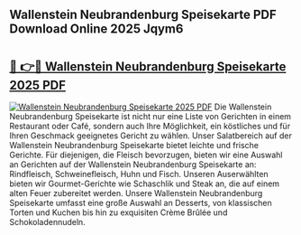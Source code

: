 ## Wallenstein Neubrandenburg Speisekarte PDF Download Online 2025 Jqym6

# <h2><a href="http://gc8m2u.nevu.top/?p=Wallenstein+Neubrandenburg+Speisekarte">🔗 👉🔴 Wallenstein Neubrandenburg Speisekarte 2025 PDF</a></h2>

[![Wallenstein Neubrandenburg Speisekarte 2025 PDF](https://i.imgur.com/dBaPXMq.png)](http://gc8m2u.nevu.top/?p=Wallenstein+Neubrandenburg+Speisekarte)
Die Wallenstein Neubrandenburg Speisekarte ist nicht nur eine Liste von Gerichten in einem Restaurant oder Café, sondern auch Ihre Möglichkeit, ein köstliches und für Ihren Geschmack geeignetes Gericht zu wählen. Unser Salatbereich auf der Wallenstein Neubrandenburg Speisekarte bietet leichte und frische Gerichte. Für diejenigen, die Fleisch bevorzugen, bieten wir eine Auswahl an Gerichten auf der Wallenstein Neubrandenburg Speisekarte an: Rindfleisch, Schweinefleisch, Huhn und Fisch. Unseren Auserwählten bieten wir Gourmet-Gerichte wie Schaschlik und Steak an, die auf einem alten Feuer zubereitet werden. Unsere Wallenstein Neubrandenburg Speisekarte umfasst eine große Auswahl an Desserts, von klassischen Torten und Kuchen bis hin zu exquisiten Crème Brûlée und Schokoladennudeln.
